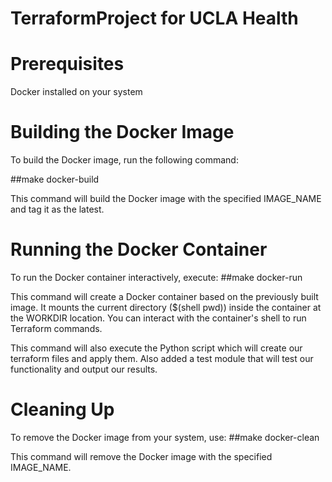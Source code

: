 # TerraformProject for UCLA Health

# Prerequisites
Docker installed on your system

# Building the Docker Image
To build the Docker image, run the following command:

##make docker-build

This command will build the Docker image with the specified IMAGE_NAME and tag it as the latest.

# Running the Docker Container
To run the Docker container interactively, execute:
##make docker-run

This command will create a Docker container based on the previously built image. It mounts the current directory ($(shell pwd)) inside the container at the WORKDIR location. You can interact with the container's shell to run Terraform commands.

This command will also execute the Python script which will create our terraform files and apply them. Also added a test module that will test our functionality and output our results.

# Cleaning Up
To remove the Docker image from your system, use:
##make docker-clean

This command will remove the Docker image with the specified IMAGE_NAME.

